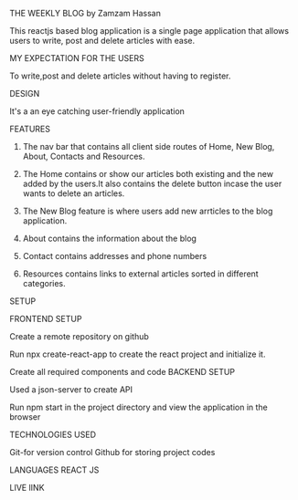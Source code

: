 
 THE WEEKLY BLOG by Zamzam Hassan

This reactjs based blog application is a single page application that allows users to write, post and delete articles with ease.


MY EXPECTATION FOR THE USERS

To write,post and delete articles without having to register.


DESIGN 

It's a an eye catching user-friendly application


FEATURES

1. The nav bar that contains all client side routes of Home, New Blog, About, Contacts and Resources.

2. The Home contains or show our articles both existing and the new added by the users.It also contains the delete button incase the user wants to delete an articles.

3. The New Blog  feature is where users add new arrticles to the blog application.

4. About contains the information about the blog

5. Contact contains addresses and phone numbers

6. Resources contains links to external articles sorted in different  categories.


 SETUP

 FRONTEND SETUP

Create a remote repository on github

Run npx create-react-app to create the react project and initialize it.

Create all required components and code
 BACKEND SETUP

Used a json-server to create API



Run npm start in the project directory and view the application in the browser


TECHNOLOGIES USED

 Git-for version control
 Github for storing project codes

LANGUAGES
 REACT JS

LIVE lINK


